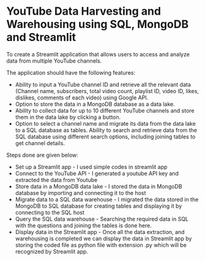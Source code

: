 
# YouTube Data Harvesting and Warehousing using SQL, MongoDB and Streamlit
To create a Streamlit application that allows users to access and analyze data from multiple YouTube channels.

The application should have the following features:
  * Ability to input a YouTube channel ID and retrieve all the relevant data (Channel name, subscribers, total video count, playlist ID, video ID, likes, dislikes, comments of each video) using Google API.
 * Option to store the data in a MongoDB database as a data lake.
 * Ability to collect data for up to 10 different YouTube channels and store them in the data lake by clicking a button.
 * Option to select a channel name and migrate its data from the data lake to a SQL database as tables.
Ability to search and retrieve data from the SQL database using different search options, including joining tables to get channel details.

Steps done are given below:
* Set up a Streamlit app - I used simple codes in streamlit app
* Connect to the YouTube API - I generated a youtube API key and extracted the data from Youtube
* Store data in a MongoDB data lake - I stored the data in MongoDB database by importing and connecting it to the host
* Migrate data to a SQL data warehouse - I migrated the data stored in the MongoDB to SQL database for creating tables and displaying it by connecting to the SQL host 
* Query the SQL data warehouse - Searching the required data in SQL with the questions and joining the tables is done here.
* Display data in the Streamlit app - Once all the data extraction, and warehousing is completed we can display the data in Streamlit app by storing the coded file as python file with extension .py which will be recognized by Streamlit app.

